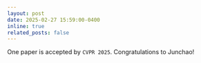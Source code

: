 ```yaml
---
layout: post
date: 2025-02-27 15:59:00-0400
inline: true
related_posts: false
---
```


One paper is accepted by `CVPR 2025`. Congratulations to Junchao!

